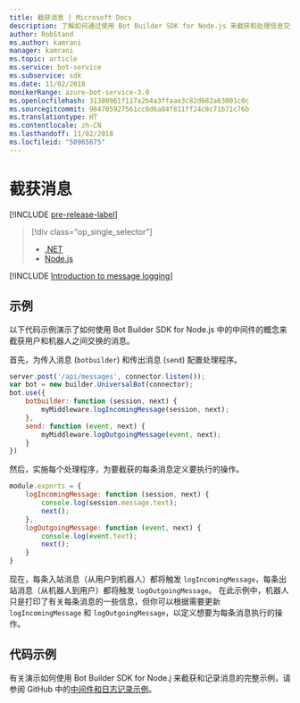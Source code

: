```yaml
---
title: 截获消息 | Microsoft Docs
description: 了解如何通过使用 Bot Builder SDK for Node.js 来截获和处理信息交换，以创建日志或其他记录。
author: RobStand
ms.author: kamrani
manager: kamrani
ms.topic: article
ms.service: bot-service
ms.subservice: sdk
ms.date: 11/02/2018
monikerRange: azure-bot-service-3.0
ms.openlocfilehash: 31380961f117a2b4a3ffaae3c82d682a63001c0c
ms.sourcegitcommit: 984705927561cc8d6a84f811ff24c8c71b71c76b
ms.translationtype: HT
ms.contentlocale: zh-CN
ms.lasthandoff: 11/02/2018
ms.locfileid: "50965675"
---
```

# <a name="intercept-messages"></a>截获消息

[!INCLUDE [pre-release-label](../includes/pre-release-label-v3.md)]

> [!div class="op_single_selector"]
> - [.NET](../dotnet/bot-builder-dotnet-middleware.md)
> - [Node.js](../nodejs/bot-builder-nodejs-intercept-messages.md)

[!INCLUDE [Introduction to message logging](../includes/snippet-message-logging-intro.md)]

## <a name="example"></a>示例

以下代码示例演示了如何使用 Bot Builder SDK for Node.js 中的中间件的概念来截获用户和机器人之间交换的消息。 

首先，为传入消息 (`botbuilder`) 和传出消息 (`send`) 配置处理程序。

```javascript
server.post('/api/messages', connector.listen());
var bot = new builder.UniversalBot(connector);
bot.use({
    botbuilder: function (session, next) {
        myMiddleware.logIncomingMessage(session, next);
    },
    send: function (event, next) {
        myMiddleware.logOutgoingMessage(event, next);
    }
})
```

然后，实施每个处理程序，为要截获的每条消息定义要执行的操作。

```javascript
module.exports = {
    logIncomingMessage: function (session, next) {
        console.log(session.message.text);
        next();
    },
    logOutgoingMessage: function (event, next) {
        console.log(event.text);
        next();
    }
}
```

现在，每条入站消息（从用户到机器人）都将触发 `logIncomingMessage`，每条出站消息（从机器人到用户）都将触发 `logOutgoingMessage`。
在此示例中，机器人只是打印了有关每条消息的一些信息，但你可以根据需要更新 `logIncomingMessage` 和 `logOutgoingMessage`，以定义想要为每条消息执行的操作。 

## <a name="sample-code"></a>代码示例

有关演示如何使用 Bot Builder SDK for Node.j 来截获和记录消息的完整示例，请参阅 GitHub 中的<a href="https://aka.ms/v3-js-capability-middlewareLogging" target="_blank">中间件和日志记录示例</a>。
